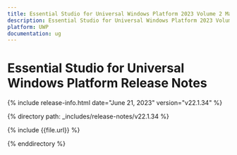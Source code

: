 ```yaml
---
title: Essential Studio for Universal Windows Platform 2023 Volume 2 Main Release Release Notes  
description: Essential Studio for Universal Windows Platform 2023 Volume 2 Main Release Release Notes  
platform: UWP
documentation: ug
---
```


# Essential Studio for Universal Windows Platform  Release Notes  

{% include release-info.html date="June 21, 2023"  version="v22.1.34" %} 

{% directory path: _includes/release-notes/v22.1.34 %}

{% include {{file.url}} %}

{% enddirectory %}